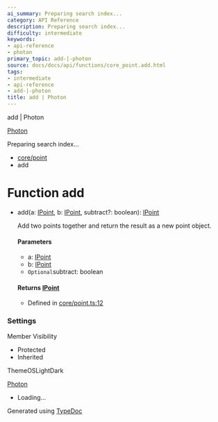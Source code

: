 ```yaml
---
ai_summary: Preparing search index...
category: API Reference
description: Preparing search index...
difficulty: intermediate
keywords:
- api-reference
- photon
primary_topic: add-|-photon
source: docs/docs/api/functions/core_point.add.html
tags:
- intermediate
- api-reference
- add-|-photon
title: add | Photon
---
```

add | Photon

[Photon](../index.md)




Preparing search index...

* [core/point](../modules/core_point.md)
* add

# Function add

* add(a: [IPoint](../interfaces/core_schema.IPoint.md), b: [IPoint](../interfaces/core_schema.IPoint.md), subtract?: boolean): [IPoint](../interfaces/core_schema.IPoint.md)

  Add two points together and return the result as a new point object.

  #### Parameters

  + a: [IPoint](../interfaces/core_schema.IPoint.md)
  + b: [IPoint](../interfaces/core_schema.IPoint.md)
  + `Optional`subtract: boolean

  #### Returns [IPoint](../interfaces/core_schema.IPoint.md)

  + Defined in [core/point.ts:12](https://github.com/mwhite454/photon/blob/main/packages/photon/src/core/point.ts#L12)

### Settings

Member Visibility

* Protected
* Inherited

ThemeOSLightDark

[Photon](../index.md)

* Loading...

Generated using [TypeDoc](https://typedoc.org/)
